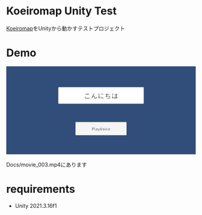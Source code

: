 # Koeiromap Unity Test

[Koeiromap](http://koeiromap.rinna.jp/)をUnityから動かすテストプロジェクト

# Demo

![](Docs/image_002_0000.jpg)

Docs/movie_003.mp4にあります

# requirements
* Unity 2021.3.16f1
